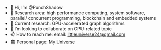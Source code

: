 - 👋 Hi, I’m @PunchShadow
- 👀 Research area: high performance computing, system software, parallel/ concurrent programming, blockchain and embedded systems
- 🌱 Current research: GPU-accelerated graph algorithms
- 💞️ I’m looking to collaborate on GPU-related topic
- 📫 How to reach me: email: littleuniverse24@gmail.com
- 🏛️ Personal page: [My Universe](https://punchshadow.github.io)

<!---
PunchShadow/PunchShadow is a ✨ special ✨ repository because its `README.md` (this file) appears on your GitHub profile.
You can click the Preview link to take a look at your changes.
--->
